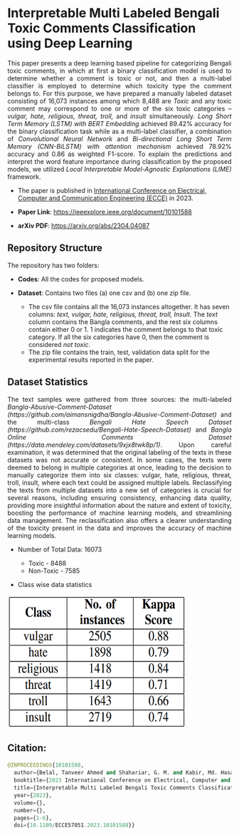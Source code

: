 #  Interpretable Multi Labeled Bengali Toxic Comments Classification using Deep Learning
<p align="justify">
This paper presents a deep learning based pipeline for categorizing Bengali toxic comments, in which at 
first a binary classification model is used to determine whether a comment is toxic or not, and then a multi-label 
classifier is employed to determine which toxicity type the comment belongs to. For this purpose, 
we have prepared a manually labeled dataset consisting of 16,073 instances among which 8,488 are <em>Toxic</em> 
and any toxic comment may correspond to one or more of the six toxic categories – <em>vulgar, hate, religious, threat, troll,</em> 
and <em>insult</em> simultaneously. <em>Long Short Term Memory (LSTM) with BERT Embedding</em> achieved 89.42% accuracy 
for the binary classification task while as a multi-label classifier, a combination of <em>Convolutional Neural Network</em> 
and <em>Bi-directional Long Short Term Memory (CNN-BiLSTM) with attention mechanism</em> achieved 78.92% accuracy and 0.86 as weighted F1-score. 
To explain the predictions and interpret the word feature importance during classification by the 
proposed models, we utilized <em>Local Interpretable Model-Agnostic Explanations (LIME)</em> framework.
</p>

- The paper is published in [International Conference on Electrical, Computer and Communication Engineering (ECCE)](https://ieeexplore.ieee.org/xpl/conhome/10101485/proceeding) in 2023.

- **Paper Link**: https://ieeexplore.ieee.org/document/10101588

- **arXiv PDF**: https://arxiv.org/abs/2304.04087

## Repository Structure

The repository has two folders:

- **Codes**: All the codes for proposed models.

- **Dataset**: Contains two files (a) one csv and (b) one zip file.
	- The csv file contains all the 16,073 instances altogether. It has seven columns: <em>text, vulgar, hate, religious, threat, troll, Insult.</em>
	The <em>text</em> column contains the Bangla comments, and the rest six columns contain either 0 or 1. 1 indicates the comment belongs to that toxic category.
	If all the six categories have 0, then the comment is considered <em>not toxic</em>.
	- The zip file contains the train, test, validation data split for the experimental results reported in the paper. 


## Dataset Statistics
<p align="justify">
The text samples were gathered from three sources: the
multi-labeled <em>Bangla-Abusive-Comment-Dataset (https://github.com/aimansnigdha/Bangla-Abusive-Comment-Dataset)</em> and the
multi-class <em>Bengali Hate Speech Dataset (https://github.com/rezacsedu/Bengali-Hate-Speech-Dataset)</em> and <em>Bangla
Online Comments Dataset (https://data.mendeley.com/datasets/9xjx8twk8p/1)</em>. Upon careful examination, it
was determined that the original labeling of the texts in these
datasets was not accurate or consistent. In some cases, the
texts were deemed to belong in multiple categories at once,
leading to the decision to manually categorize them into six
classes: vulgar, hate, religious, threat, troll, insult, where each
text could be assigned multiple labels. Reclassifying the texts
from multiple datasets into a new set of categories is crucial
for several reasons, including ensuring consistency, enhancing
data quality, providing more insightful information about the
nature and extent of toxicity, boosting the performance of
machine learning models, and streamlining data management.
The reclassification also offers a clearer understanding of the
toxicity present in the data and improves the accuracy of
machine learning models.
</p>

- Number of Total Data: 16073

	- Toxic - 8488 
	- Non-Toxic - 7585 

- Class wise data statistics
<img src="stats.png" width="400" height="300">

                                                             

## Citation:
```Python
@INPROCEEDINGS{10101588,
  author={Belal, Tanveer Ahmed and Shahariar, G. M. and Kabir, Md. Hasanul},
  booktitle={2023 International Conference on Electrical, Computer and Communication Engineering (ECCE)}, 
  title={Interpretable Multi Labeled Bengali Toxic Comments Classification using Deep Learning}, 
  year={2023},
  volume={},
  number={},
  pages={1-6},
  doi={10.1109/ECCE57851.2023.10101588}}
```
